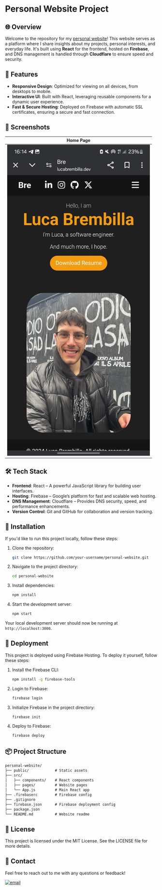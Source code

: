 # Personal Website Project

## 🌐 Overview

Welcome to the repository for my [personal website](https://lucabrembilla.dev)! This website serves as a platform where I share insights about my projects, personal interests, and everyday life. It's built using **React** for the frontend, hosted on **Firebase**, and DNS management is handled through **Cloudflare** to ensure speed and security.

## 🚀 Features

- **Responsive Design**: Optimized for viewing on all devices, from desktops to mobile.
- **Interactive UI**: Built with React, leveraging reusable components for a dynamic user experience.
- **Fast & Secure Hosting**: Deployed on Firebase with automatic SSL certificates, ensuring a secure and fast connection.


## 📸 Screenshots

| Home Page                                      |
|------------------------------------------------|
| ![Home Page](assets/homepage.jpg)              |

## 🛠️ Tech Stack

- **Frontend**: React – A powerful JavaScript library for building user interfaces.
- **Hosting**: Firebase – Google’s platform for fast and scalable web hosting.
- **DNS Management**: Cloudflare – Provides DNS security, speed, and performance enhancements.
- **Version Control**: Git and GitHub for collaboration and version tracking.

## 🔧 Installation

If you'd like to run this project locally, follow these steps:

1. Clone the repository:
   ```bash
   git clone https://github.com/your-username/personal-website.git
   ```

2. Navigate to the project directory:
   ```bash
   cd personal-website
   ```

3. Install dependencies:
   ```bash
   npm install
   ```

4. Start the development server:
   ```bash
   npm start
   ```

Your local development server should now be running at `http://localhost:3000`.

## 🚀 Deployment

This project is deployed using Firebase Hosting. To deploy it yourself, follow these steps:

1. Install the Firebase CLI:
   ```bash
   npm install -g firebase-tools
   ```

2. Login to Firebase:
   ```bash
   firebase login
   ```
   
3. Initialize Firebase in the project directory:
   ```bash
   firebase init
   ```

4. Deploy to Firebase:
   ```bash
   firebase deploy
   ```

## 📦 Project Structure
```
personal-website/
├── public/            # Static assets
├── src/
│   ├── components/    # React components
│   ├── pages/         # Website pages
│   └── App.js         # Main React app
├── .firebaserc        # Firebase config
├── .gitignore
├── firebase.json      # Firebase deployment config
├── package.json
└── README.md          # Website readme
```

## 📄 License

This project is licensed under the MIT License. See the LICENSE file for more details.

## 📝 Contact

Feel free to reach out to me with any questions or feedback!

[![email](https://img.shields.io/badge/Gmail-D14836?style=for-the-badge&logo=gmail&logoColor=white)](mailto:lucabrembillaa@gmail.com)
